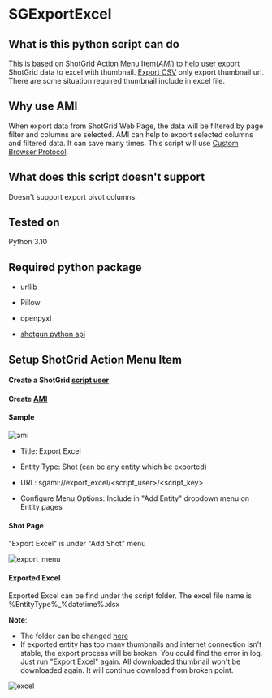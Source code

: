 # SGExportExcel
## What is this python script can do
This is based on ShotGrid [Action Menu Item](https://developer.shotgridsoftware.com/581648bb/?title=Action+Menu+Items)(*AMI*) to help user export ShotGrid data to excel with thumbnail. [Export CSV](https://help.autodesk.com/view/SGSUB/ENU/?guid=SG_Tutorials_tu_import_bids_html) only export thumbnail url. There are some situation required thumbnail include in excel file.
## Why use AMI
When export data from ShotGrid Web Page, the data will be filtered by page filter and columns are selected. AMI can help to export selected columns and filtered data. It can save many times. This script will use [Custom Browser Protocol](https://developer.shotgridsoftware.com/af0c94ce/?title=Launching+Applications+Using+Custom+Browser+Protocols).
## What does this script doesn't support
Doesn't support export pivot columns.
## Tested on 
Python 3.10
## Required python package
- urllib

- Pillow

- openpyxl

- [shotgun python api](https://developer.shotgridsoftware.com/682204e9/?title=Python+API)
## Setup ShotGrid Action Menu Item
#### Create a ShotGrid [script user](https://developer.shotgridsoftware.com/b6636515/?title=API+Overview#script-keys)

#### Create [AMI](https://developer.shotgridsoftware.com/67695b40/?title=Custom+Action+Menu+Items)

#### Sample

![ami](https://user-images.githubusercontent.com/17845155/224524235-362ff215-062c-42ff-bb17-39f6c96e5b29.jpg)

- Title: Export Excel

- Entity Type: Shot (can be any entity which be exported)

- URL: sgami://export_excel/<script_user>/<script_key>

- Configure Menu Options: Include in "Add Entity" dropdown menu on Entity pages

#### Shot Page
"Export Excel" is under "Add Shot" menu

![export_menu](https://user-images.githubusercontent.com/17845155/224524316-0795b99a-1fe9-4d0d-afd2-f8a84539517b.jpg)

#### Exported Excel
Exported Excel can be find under the script folder. The excel file name is %EntityType%_%datetime%.xlsx

**Note**: 

- The folder can be changed [here](https://github.com/loney-liu/SGExportExcel/blob/main/sg_excel/app.py#L67)
- If exported entity has too many thumbnails and internet connection isn't stable, the export process will be broken. You could find the error in log. Just run "Export Excel" again. All downloaded thumbnail won't be downloaded again. It will continue download from broken point.

![excel](https://user-images.githubusercontent.com/17845155/224524474-012e890c-d211-4fad-bb5f-ea37a01074cf.jpg)

